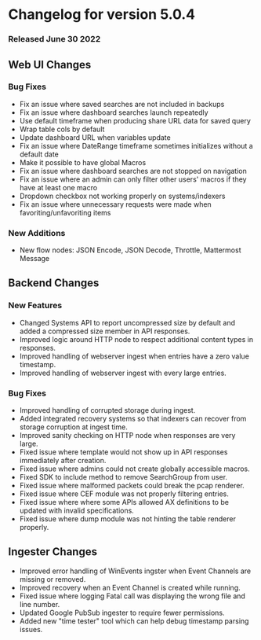 # Changelog for version 5.0.4

### Released June 30 2022

## Web UI Changes

### Bug Fixes

* Fix an issue where saved searches are not included in backups
* Fix an issue where dashboard searches launch repeatedly
* Use default timeframe when producing share URL data for saved query
* Wrap table cols by default
* Update dashboard URL when variables update
* Fix an issue where DateRange timeframe sometimes initializes without a default date
* Make it possible to have global Macros
* Fix an issue where dashboard searches are not stopped on navigation
* Fix an issue where an admin can only filter other users' macros if they have at least one macro
* Dropdown checkbox not working properly on systems/indexers
* Fix an issue where unnecessary requests were made when favoriting/unfavoriting items

### New Additions

* New flow nodes: JSON Encode, JSON Decode, Throttle, Mattermost Message

## Backend Changes

### New Features

* Changed Systems API to report uncompressed size by default and added a compressed size member in API responses.
* Improved logic around HTTP node to respect additional content types in responses.
* Improved handling of webserver ingest when entries have a zero value timestamp.
* Improved handling of webserver ingest with every large entries.

### Bug Fixes

* Improved handling of corrupted storage during ingest.
* Added integrated recovery systems so that indexers can recover from storage corruption at ingest time.
* Improved sanity checking on HTTP node when responses are very large.
* Fixed issue where template would not show up in API responses immediately after creation.
* Fixed issue where admins could not create globally accessible macros.
* Fixed SDK to include method to remove SearchGroup from user.
* Fixed issue where malformed packets could break the pcap renderer.
* Fixed issue where CEF module was not properly filtering entries.
* Fixed issue where where some APIs allowed AX definitions to be updated with invalid specifications.
* Fixed issue where dump module was not hinting the table renderer properly.

## Ingester Changes

* Improved error handling of WinEvents ingster when Event Channels are missing or removed.
* Improved recovery when an Event Channel is created while running.
* Fixed issue where logging Fatal call was displaying the wrong file and line number.
* Updated Google PubSub ingester to require fewer permissions.
* Added new "time tester" tool which can help debug timestamp parsing issues.
